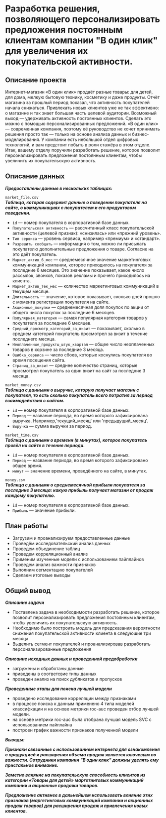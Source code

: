 # Разработка решения, позволяющего персонализировать предложения постоянным клиентам компании "В один клик" для увеличения их покупательской активности.

## Описание проекта
Интернет-магазин «В один клик» продаёт разные товары: для детей, для дома, мелкую бытовую технику, косметику и даже продукты. Отчёт магазина за прошлый период показал, что активность покупателей начала снижаться. Привлекать новых клиентов уже не так эффективно: о магазине и так знает большая часть целевой аудитории. Возможный выход — удерживать активность постоянных клиентов. Сделать это можно с помощью персонализированных предложений.
«В один клик» — современная компания, поэтому её руководство не хочет принимать решения просто так — только на основе анализа данных и бизнес-моделирования. У компании есть небольшой отдел цифровых технологий, и вам предстоит побыть в роли стажёра в этом отделе. 
Итак, вашему отделу поручили разработать решение, которое позволит персонализировать предложения постоянным клиентам, чтобы увеличить их покупательскую активность.

## Описание данных

***Предоставлены данные в нескольких таблицах:***

`market_file.csv`  
***Таблица, которая содержит данные о поведении покупателя на сайте, о коммуникациях с покупателем и его продуктовом поведении.***    
-   `id` — номер покупателя в корпоративной базе данных.
-   `Покупательская активность` — рассчитанный класс покупательской активности (целевой признак): «снизилась» или «прежний уровень».
-   `Тип сервиса` — уровень сервиса, например «премиум» и «стандарт».
-   `Разрешить сообщать` — информация о том, можно ли присылать покупателю дополнительные предложения о товаре. Согласие на это даёт покупатель.
-   `Маркет_актив_6_мес` — среднемесячное значение маркетинговых коммуникаций компании, которое приходилось на покупателя за последние 6 месяцев. Это значение показывает, какое число рассылок, звонков, показов рекламы и прочего приходилось на клиента.
-   `Маркет_актив_тек_мес` — количество маркетинговых коммуникаций в текущем месяце.
-   `Длительность` — значение, которое показывает, сколько дней прошло с момента регистрации покупателя на сайте.
-   `Акционные_покупки` — среднемесячная доля покупок по акции от общего числа покупок за последние 6 месяцев.
-   `Популярная_категория` — самая популярная категория товаров у покупателя за последние 6 месяцев.
-   `Средний_просмотр_категорий_за_визит` — показывает, сколько в среднем категорий покупатель просмотрел за визит в течение последнего месяца.
-   `Неоплаченные_продукты_штук_квартал` — общее число неоплаченных товаров в корзине за последние 3 месяца.
-   `Ошибка_сервиса` — число сбоев, которые коснулись покупателя во время посещения сайта.
-   `Страниц_за_визит` — среднее количество страниц, которые просмотрел покупатель за один визит на сайт за последние 3 месяца.

`market_money.csv`  
***Таблица с данными о выручке, которую получает магазин с покупателя, то есть сколько покупатель всего потратил за период взаимодействия с сайтом.***  
-   `id` — номер покупателя в корпоративной базе данных.
-   `Период` — название периода, во время которого зафиксирована выручка. Например,'текущий_месяц' или 'предыдущий_месяц'.
-   `Выручка` — сумма выручки за период.

`market_time.csv`  
***Таблица с данными о времени (в минутах), которое покупатель провёл на сайте в течение периода.***  
-   `id` — номер покупателя в корпоративной базе данных.
-   `Период` — название периода, во время которого зафиксировано общее время.
-   `минут` — значение времени, проведённого на сайте, в минутах.

`money.csv`  
***Таблица с данными о среднемесячной прибыли покупателя за последние 3 месяца: какую прибыль получает магазин от продаж каждому покупателю.***  
-   `id` — номер покупателя в корпоративной базе данных.
-   `Прибыль` — значение прибыли.

## План работы

- Загрузим и проанализируем предоставленные данные    
- Проведём исследовательский анализ данных  
- Проведем объединение таблиц  
- Проведем корреляционный анализ 
- Применим изученные модели с использованием пайплайнов  
- Проведем анализ важности признаков
- Выполним сегментацию покупателей
- Сделаем итоговые выводы  

## Общий вывод

***Описание задачи***

- Поставлена задача в необходимости разработать решение, которое позволит персонализировать предложения постоянным клиентам, чтобы увеличить их покупательскую активность.
- Необходимо было построить модель для предсказания вероятности снижения покупательской активности клиента в следующие три месяца
- Выделить сегмент покупателей и проанализировав разработать персонализированные предложения

***Описание исходных данных и проведенной предобработки***

- загружены и обработаны данные
- приведены в соответсвие типы данных 
- проведен анализ на поиск дубликатов и пропусков

***Проведенные этапы для поиска лучшей модели***

- проведено исследование корреляции между признаками 
- в процессе поиска к данным применено 4 типа моделей классифкации и на основе метрики roc-auc проведен отбор лучшей модели.
- на основе метрики roc-auc была отобрана лучшая модель SVC c использованием пайплайна
- построен график важности признаков полученной модели

***Выводы:***

***Признаки связанные с использованием интернета для ознакомления с продукцией и расширения объема продаж является ключевым по важности. Сотрудники компании "В один клик" должны уделять ему пристальное внимание.***

***Заметно влияние на покупательскую способность клиентов из категории «Товары для детей» маргетинговых коммуникаций компании и акционные продажи товаров.***

***Предложение активнее в дальнейшем использовать влияние этих признаков (маргетинговых коммуникаций компании и акционных продаж товаров) для расширения продаж и привлечения новых клиентов.***
